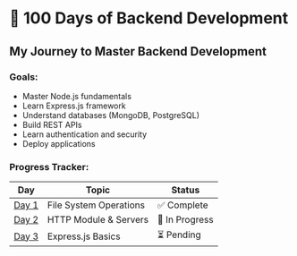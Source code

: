 
# 🚀 100 Days of Backend Development

## My Journey to Master Backend Development

### Goals:
- Master Node.js fundamentals
- Learn Express.js framework
- Understand databases (MongoDB, PostgreSQL)
- Build REST APIs
- Learn authentication and security
- Deploy applications

### Progress Tracker:
| Day | Topic | Status |
|-----|-------|--------|
| [Day 1](day01/) | File System Operations | ✅ Complete |
| [Day 2](day02/) | HTTP Module & Servers | 🚧 In Progress |
| [Day 3](day03/) | Express.js Basics | ⏳ Pending |
